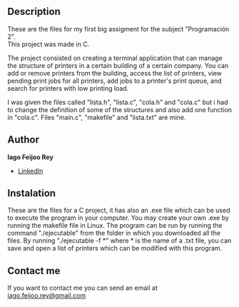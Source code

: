 ## Description

These are the files for my first big assigment for the subject "Programación 2".  
This project was made in C.

The project consisted on creating a terminal application that can manage the structure of printers in a certain building of a certain company. You can add or remove printers from the building, access the list of printers, view pending print jobs for all printers, add jobs to a printer's print queue, and search for printers with low printing load.

I was given the files called "lista.h", "lista.c", "cola.h" and "cola.c" but i had to change the definition of some of the structures and also add one function in "cola.c".
Files "main.c", "makefile" and "lista.txt" are mine.

## Author
**Iago Feijoo Rey**

* [LinkedIn](www.linkedin.com/in/iagofeijoorey)

## Instalation
These are the files for a C project, it has also an .exe file which can be used to execute the program in your computer.
You may create your own .exe by running the makefile file in Linux.
The program can be run by running the command "./ejecutable" from the folder in which you downloaded all the files. 
By running "./ejecutable -f *" where * is the name of a .txt file, you can save and open a list of printers which can be modified with this program.

## Contact me
If you want to contact me you can send an email at iago.feijoo.rey@gmail.com
